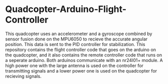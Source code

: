 # Quadcopter-Arduino-Flight-Controller
This quadcopter uses an accelerometer and a gyroscope combined by sensor fusion done on the MPU6050 to recieve the accurate angular position. This data is sent to the PID controller for stabilization. This repository contains the flight controller code that goes on the arduino on the quadcopter, and it also contains the remote controller code that runs on a seperate arduino. Both arduinos communicate with an nr24l01+ module. A high power one with the large antenna is used on the controller for transmitting signals and a lower power one is used on the quadcopter for recieving signals. 

